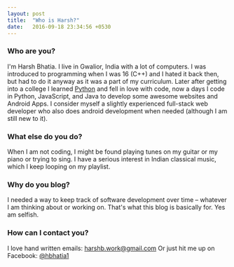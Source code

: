 ```yaml
---
layout: post
title:  "Who is Harsh?"
date:   2016-09-18 23:34:56 +0530
---
```


### Who are you?

I'm Harsh Bhatia. I live in Gwalior, India with a lot of computers. I was introduced to programming when I was 16 (C++) and I hated it back then, but had to do it anyway as it was a part of my curriculum. Later after getting into a college I learned [Python](https://en.wikipedia.org/wiki/Python_(programming_language)) and fell in love with code, now a days I code in Python, JavaScript, and Java to develop some awesome websites and Android Apps.
I consider myself a slightly experienced full-stack web developer who also does android development when needed (although I am still new to it).


### What else do you do?

When I am not coding, I might be found playing tunes on my guitar or my piano or trying to sing. I have a serious interest in Indian classical music, which I keep looping on my playlist.

### Why do you blog? 

I needed a way to keep track of software development over time – whatever I am thinking about or working on. That's what this blog is basically for. Yes am selfish.

### How can I contact you?

I love hand written emails:
[harshb.work@gmail.com](mailto:harshb.work@gmail.com)
Or just hit me up on Facebook:
[@hbhatia1](http://fb.com/hbhatia1)
